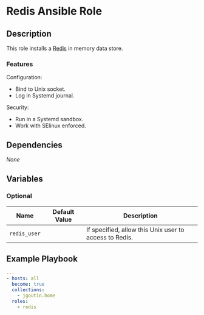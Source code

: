 # Redis Ansible Role

## Description

This role installs a [Redis](https://redis.io) in memory data store.

### Features

Configuration:
* Bind to Unix socket.
* Log in Systemd journal.

Security:
* Run in a Systemd sandbox.
* Work with SElinux enforced.

## Dependencies

*None*

## Variables

### Optional

| Name         | Default Value | Description                                            |
|--------------|---------------|--------------------------------------------------------|
| `redis_user` |               | If specified, allow this Unix user to access to Redis. |

## Example Playbook

```yaml
---
- hosts: all
  become: true
  collections:
    - jgoutin.home
  roles:
    - redis
```
